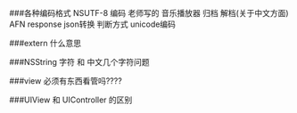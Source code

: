 ###各种编码格式
NSUTF-8 编码 老师写的 音乐播放器 归档 解档(关于中文方面)
AFN response json转换 判断方式 unicode编码


###extern 什么意思

###NSString 字符 和 中文几个字符问题

###view 必须有东西看管吗????

###UIView 和 UIController 的区别
